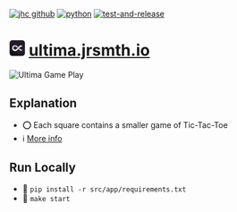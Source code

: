 [![jhc github](https://img.shields.io/badge/GitHub-jrsmth-181717.svg?style=flat&logo=github)](https://github.com/jrsmth)
[![python](https://img.shields.io/badge/Python-3.9-3776AB.svg?style=flat&logo=python&logoColor=white)](https://www.python.org)
[![test-and-release](https://github.com/jrsmth/ultima/actions/workflows/main.yaml/badge.svg)](https://github.com/jrsmth/ultima/actions/workflows/main.yaml)

# <img src="./src/resources/static/img/badge.png" width="28" alt="Logo"> [ultima.jrsmth.io](https://ultima.jrsmth.io)
<!-- TODO :: Private repo whilst under development, publicise upon submission -->

<img width="1440" alt="Ultima Game Play" src="https://github.com/jrsmth/ultima/assets/34093915/c847db7d-8b72-4614-b3fc-7219e95c3bf5">
<!-- TODO :: Replace with .GIF -->

## Explanation
- ⭕ Each square contains a smaller game of Tic-Tac-Toe
- ℹ️ [More info](https://www.thegamegal.com/2018/09/01/ultimate-tic-tac-toe/)

## Run Locally
- 🔧 `pip install -r src/app/requirements.txt`
- 🚀 `make start`